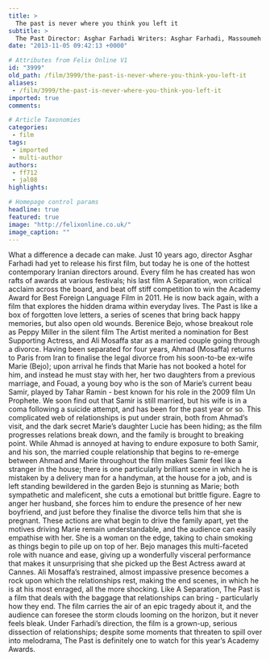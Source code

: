```yaml
---
title: >
  The past is never where you think you left it
subtitle: >
  The Past Director: Asghar Farhadi Writers: Asghar Farhadi, Massoumeh Lahidji (adaptation) Starring: Bérénice Bejo, Tahar Rahim, Ali Mosaffa Runtime: 130 minutes
date: "2013-11-05 09:42:13 +0000"

# Attributes from Felix Online V1
id: "3999"
old_path: /film/3999/the-past-is-never-where-you-think-you-left-it
aliases:
 - /film/3999/the-past-is-never-where-you-think-you-left-it
imported: true
comments:

# Article Taxonomies
categories:
 - film
tags:
 - imported
 - multi-author
authors:
 - ff712
 - jal08
highlights:

# Homepage control params
headline: true
featured: true
image: "http://felixonline.co.uk/"
image_caption: ""
---
```


What a difference a decade can make. Just 10 years ago, director Asghar Farhadi had yet to release his first film, but today he is one of the hottest contemporary Iranian directors around. Every film he has created has won rafts of awards at various festivals; his last film A Separation, won critical acclaim across the board, and beat off stiff competition to win the Academy Award for Best Foreign Language Film in 2011. He is now back again, with a film that explores the hidden drama within everyday lives.
 The Past is like a box of forgotten love letters, a series of scenes that bring back happy memories, but also open old wounds. Berenice Bejo, whose breakout role as Peppy Miller in the silent film The Artist merited a nomination for Best Supporting Actress, and Ali Mosaffa star as a married couple going through a divorce. Having been separated for four years, Ahmad (Mosaffa) returns to Paris from Iran to finalise the legal divorce from his soon-to-be ex-wife Marie (Bejo); upon arrival he finds that Marie has not booked a hotel for him, and instead he must stay with her, her two daughters from a previous marriage, and Fouad, a young boy who is the son of Marie’s current beau Samir, played by Tahar Ramin - best known for his role in the 2009 film Un Prophete. We soon find out that Samir is still married, but his wife is in a coma following a suicide attempt, and has been for the past year or so.
 This complicated web of relationships is put under strain, both from Ahmad’s visit, and the dark secret Marie’s daughter Lucie has been hiding; as the film progresses relations break down, and the family is brought to breaking point. While Ahmad is annoyed at having to endure exposure to both Samir, and his son, the married couple relationship that begins to re-emerge between Ahmad and Marie throughout the film makes Samir feel like a stranger in the house; there is one particularly brilliant scene in which he is mistaken by a delivery man for a handyman, at the house for a job, and is left standing bewildered in the garden
 Bejo is stunning as Marie; both sympathetic and maleficent, she cuts a emotional but brittle figure. Eagre to anger her husband, she forces him to endure the presence of her new boyfriend, and just before they finalise the divorce tells him that she is pregnant. These actions are what begin to drive the family apart, yet the motives driving Marie remain understandable, and the audience can easily empathise with her. She is a woman on the edge, taking to chain smoking as things begin to pile up on top of her. Bejo manages this multi-faceted role with nuance and ease, giving up a wonderfully visceral performance that makes it unsurprising that she picked up the Best Actress award at Cannes. Ali Mosaffa’s restrained, almost impassive presence becomes a rock upon which the relationships rest, making the end scenes, in which he is at his most enraged, all the more shocking.
 Like A Separation, The Past is a film that deals with the baggage that relationships can bring - particularly how they end. The film carries the air of an epic tragedy about it, and the audience can foresee the storm clouds looming on the horizon, but it never feels bleak. Under Farhadi’s direction, the film is a grown-up, serious dissection of relationships; despite some moments that threaten to spill over into melodrama, The Past is definitely one to watch for this year’s Academy Awards.

